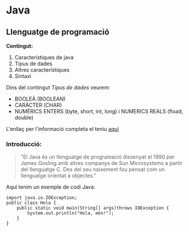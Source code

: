 # Java
## Llenguatge de programació

**Contingut:**
1. Característiques de java
2. Tipus de dades
3. Altres característiques
4. Sintaxi

Dins del contingut _Tipus de dades_ veurem:
* BOOLEÀ (BOOLEAN)
* CARÀCTER (CHAR)
* NUMÈRICS ENTERS (byte, short, int, long) i NUMERICS REALS (fload, double)

L'enllaç per l'informació completa el teniu [aquí](https://ca.wikipedia.org/wiki/Java_(llenguatge_de_programaci%C3%B3))

### Introducció:

>"El Java és un llenguatge de programació dissenyat el 1990 per James Gosling amb altres companys de Sun Microsystems a partir del llenguatge C. Des del seu naixement fou pensat com un llenguatge orientat a objectes."

Aquí tenim un exemple de codi Java:

```
import java.io.IOException;
public class Hola {
    public static void main(String[] args)throws IOException {
        System.out.println("Hola, món!"); 
    }
}
```
